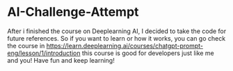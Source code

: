# AI-Challenge-Attempt

After i finished the course on Deeplearning AI, I decided to take the code for future references. So if you want to learn or how it works, you can go check the course in https://learn.deeplearning.ai/courses/chatgpt-prompt-eng/lesson/1/introduction this course is good for developers just like me and you! Have fun and keep learning!
